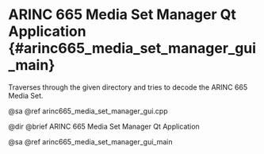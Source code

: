 # ARINC 665 Media Set Manager Qt Application {#arinc665_media_set_manager_gui_main}

Traverses through the given directory and tries to decode the ARINC 665 Media
Set.

@sa @ref arinc665_media_set_manager_gui.cpp

@dir
@brief ARINC 665 Media Set Manager Qt Application

@sa @ref arinc665_media_set_manager_gui_main
